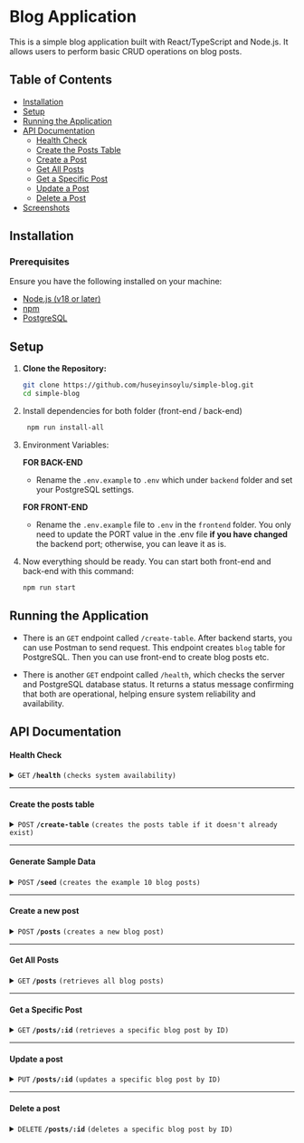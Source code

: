# Blog Application

This is a simple blog application built with React/TypeScript and Node.js. It allows users to perform basic CRUD operations on blog posts.

## Table of Contents

- [Installation](#installation)
- [Setup](#setup)
- [Running the Application](#running-the-application)
- [API Documentation](#api-documentation)
  - [Health Check](#health-check)
  - [Create the Posts Table](#create-the-posts-table)
  - [Create a Post](#create-a-post)
  - [Get All Posts](#get-all-posts)
  - [Get a Specific Post](#get-a-specific-post)
  - [Update a Post](#update-a-post)
  - [Delete a Post](#delete-a-post)
- [Screenshots](#screenshots)

## Installation

### Prerequisites

Ensure you have the following installed on your machine:

- [Node.js (v18 or later)](https://nodejs.org/)
- [npm](https://github.com/npm/cli/releases)
- [PostgreSQL](https://www.postgresql.org/)

## Setup

1. **Clone the Repository:**

   ```bash
   git clone https://github.com/huseyinsoylu/simple-blog.git
   cd simple-blog
   ```

2. Install dependencies for both folder (front-end / back-end)

   ```bash
    npm run install-all
   ```

3. Environment Variables:

   **FOR BACK-END**

   - Rename the `.env.example` to `.env` which under `backend` folder and set your PostgreSQL settings.

   **FOR FRONT-END**

   - Rename the `.env.example` file to `.env` in the `frontend` folder.
     You only need to update the PORT value in the .env file <b>if you have changed</b> the backend port; otherwise, you can leave it as is.

4. Now everything should be ready. You can start both front-end and back-end with this command:

   ```bash
   npm run start
   ```

## Running the Application

- There is an `GET` endpoint called `/create-table`. After backend starts, you can use Postman to send request. This endpoint creates `blog` table for PostgreSQL. Then you can use front-end to create blog posts etc.

- There is another `GET` endpoint called `/health`, which checks the server and PostgreSQL database status. It returns a status message confirming that both are operational, helping ensure system reliability and availability.

## API Documentation

#### Health Check

<details>
 <summary><code>GET</code> <code><b>/health</b></code> <code>(checks system availability)</code></summary>

##### Request

> None

##### Responses

> | http code | content-type       | response                                              |
> | --------- | ------------------ | ----------------------------------------------------- |
> | `200`     | `application/json` | `{"status": "OK","time": "2024-08-10T19:24:12.973Z"}` |
> | `500`     | `text/plain`       | `"Database connection failed"`                        |

##### Example cURL

> ```bash
> curl -X GET -H "Content-Type: application/json" http://localhost:3000/health
> ```

</details>

---

#### Create the posts table

<details>
 <summary><code>POST</code> <code><b>/create-table</b></code> <code>(creates the posts table if it doesn't already exist)</code></summary>

##### Request

> None

##### Responses

> | http code | content-type | response                                                                   |
> | --------- | ------------ | -------------------------------------------------------------------------- |
> | `200`     | `text/plain` | `"Posts table created successfully."`                                      |
> | `500`     | `text/plain` | `"Error creating posts table."` or `"Unknown error creating posts table."` |

##### Example cURL

> ```bash
> curl -X POST -H "Content-Type: application/json" http://localhost:3000/create-table
> ```

</details>

---

#### Generate Sample Data

<details>
 <summary><code>POST</code> <code><b>/seed</b></code> <code>(creates the example 10 blog posts)</code></summary>

##### Request

> None

##### Responses

> | http code | content-type | response                               |
> | --------- | ------------ | -------------------------------------- |
> | `200`     | `text/plain` | `"Sample posts created successfully."` |
> | `500`     | `text/plain` | `"Error seeding posts."`               |

##### Example cURL

> ```bash
> curl -X POST -H "Content-Type: application/json" http://localhost:3000/seed
> ```

</details>

---

#### Create a new post

<details>
 <summary><code>POST</code> <code><b>/posts</b></code> <code>(creates a new blog post)</code></summary>

##### Request Body

> | name      | type     | data type | description                  |
> | --------- | -------- | --------- | ---------------------------- |
> | `title`   | required | string    | The title of the blog post   |
> | `content` | required | string    | The content of the blog post |

##### Responses

> | http code | content-type       | response                                                                      |
> | --------- | ------------------ | ----------------------------------------------------------------------------- |
> | `200`     | `application/json` | `{"id":1,"title":"New Post","content":"This is the content of the new post"}` |
> | `500`     | `application/json` | `{"error":"Internal Server Error"}`                                           |

##### Example cURL

> ```bash
> curl -X POST -H "Content-Type: application/json" -d '{"title":"New Post","content":"This is the content of the new post"}' http://localhost:3000/posts
> ```

</details>

---

#### Get All Posts

<details>
 <summary><code>GET</code> <code><b>/posts</b></code> <code>(retrieves all blog posts)</code></summary>

##### Request

> None

##### Responses

> | http code | content-type       | response                                                    |
> | --------- | ------------------ | ----------------------------------------------------------- |
> | `200`     | `application/json` | `[{"id":1,"title":"Post 1","content":"Content of post 1"}]` |
> | `500`     | `application/json` | `{"error":"Internal Server Error"}`                         |

##### Example cURL

> ```bash
> curl -X GET -H "Content-Type: application/json" http://localhost:3000/posts
> ```

</details>

---

#### Get a Specific Post

<details>
 <summary><code>GET</code> <code><b>/posts/:id</b></code> <code>(retrieves a specific blog post by ID)</code></summary>

##### Request Parameters

> | name | type     | data type | description             |
> | ---- | -------- | --------- | ----------------------- |
> | `id` | required | number    | The ID of the blog post |

##### Responses

> | http code | content-type       | response                                                  |
> | --------- | ------------------ | --------------------------------------------------------- |
> | `200`     | `application/json` | `{"id":1,"title":"Post 1","content":"Content of post 1"}` |
> | `404`     | `application/json` | `{"error":"Post not found"}`                              |
> | `500`     | `application/json` | `{"error":"Internal Server Error"}`                       |

##### Example cURL

> ```bash
> curl -X GET -H "Content-Type: application/json" http://localhost:3000/posts/1
> ```

</details>

---

#### Update a post

<details>
 <summary><code>PUT</code> <code><b>/posts/:id</b></code> <code>(updates a specific blog post by ID)</code></summary>

##### Request Parameters

> | name | type     | data type | description             |
> | ---- | -------- | --------- | ----------------------- |
> | `id` | required | number    | The ID of the blog post |

##### Request Body

> | name      | type     | data type | description                      |
> | --------- | -------- | --------- | -------------------------------- |
> | `title`   | optional | string    | The new title of the blog post   |
> | `content` | optional | string    | The new content of the blog post |

##### Responses

> | http code | content-type       | response                            |
> | --------- | ------------------ | ----------------------------------- |
> | `200`     | `application/json` | `"Post was updated!"`               |
> | `404`     | `application/json` | `{"error":"Post not found"}`        |
> | `500`     | `application/json` | `{"error":"Internal Server Error"}` |

##### Example cURL

> ```bash
> curl -X PUT -H "Content-Type: application/json" -d '{"title":"Updated Post","content":"Updated content"}' http://localhost:3000/posts/1
> ```

</details>

---

#### Delete a post

<details>
 <summary><code>DELETE</code> <code><b>/posts/:id</b></code> <code>(deletes a specific blog post by ID)</code></summary>

##### Request Parameters

> | name | type     | data type | description             |
> | ---- | -------- | --------- | ----------------------- |
> | `id` | required | number    | The ID of the blog post |

##### Responses

> | http code | content-type       | response                            |
> | --------- | ------------------ | ----------------------------------- |
> | `200`     | `application/json` | `"Post was deleted!"`               |
> | `404`     | `application/json` | `{"error":"Post not found"}`        |
> | `500`     | `application/json` | `{"error":"Internal Server Error"}` |

##### Example cURL

> ```bash
> curl -X DELETE -H "Content-Type: application/json" http://localhost:3000/posts/1
> ```

</details>
